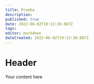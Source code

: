 ```yaml
---
title: Prueba
description: 
published: true
date: 2022-06-02T19:13:30.087Z
tags: 
editor: markdown
dateCreated: 2022-06-02T19:13:30.087Z
---
```


# Header
Your content here